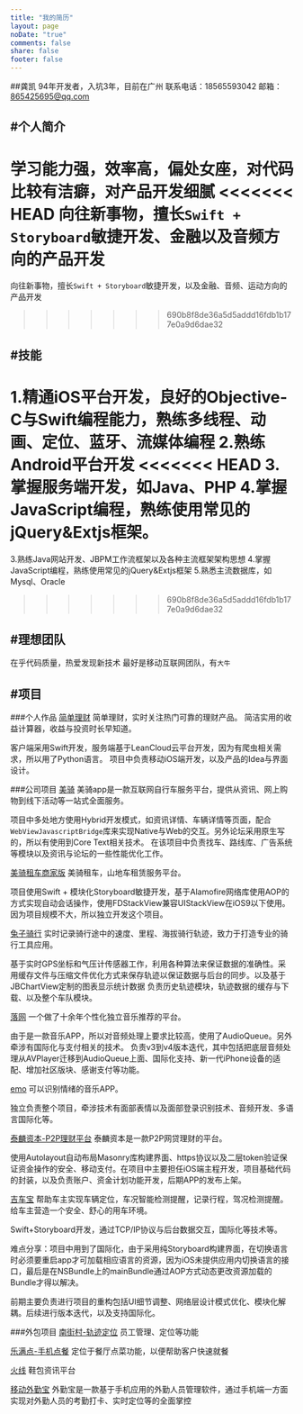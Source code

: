 ```yaml
---
title: "我的简历"
layout: page
noDate: "true"
comments: false
share: false
footer: false
---
```


##龚凯
94年开发者，入坑3年，目前在广州联系电话：18565593042邮箱：865425695@qq.com

## #个人简介
学习能力强，效率高，偏处女座，对代码比较有洁癖，对产品开发细腻
<<<<<<< HEAD
向往新事物，擅长`Swift + Storyboard`敏捷开发、金融以及音频方向的产品开发
=======
向往新事物，擅长`Swift + Storyboard`敏捷开发，以及金融、音频、运动方向的产品开发
>>>>>>> 690b8f8de36a5d5addd16fdb1b177e0a9d6dae32

## #技能
1.精通iOS平台开发，良好的Objective-C与Swift编程能力，熟练多线程、动画、定位、蓝牙、流媒体编程
2.熟练Android平台开发
<<<<<<< HEAD
3.掌握服务端开发，如Java、PHP
4.掌握JavaScript编程，熟练使用常见的jQuery&Extjs框架。
=======
3.熟练Java网站开发、JBPM工作流框架以及各种主流框架架构思想
4.掌握JavaScript编程，熟练使用常见的jQuery&Extjs框架
5.熟悉主流数据库，如Mysql、Oracle
>>>>>>> 690b8f8de36a5d5addd16fdb1b177e0a9d6dae32

## #理想团队
在乎代码质量，热爱发现新技术
最好是移动互联网团队，有`大牛`

## #项目

###个人作品
[简单理财](http://fir.im/easymoney)
简单理财，实时关注热门可靠的理财产品。
简洁实用的收益计算器，收益与投资时长早知道。

客户端采用Swift开发，服务端基于LeanCloud云平台开发，因为有爬虫相关需求，所以用了Python语言。
项目中负责移动iOS端开发，以及产品的Idea与界面设计。

###公司项目
[美骑](https://itunes.apple.com/cn/app/id852965719)
美骑app是一款互联网自行车服务平台，提供从资讯、网上购物到线下活动等一站式全面服务。

项目中多处地方使用Hybrid开发模式，如资讯详情、车辆详情等页面，配合`WebViewJavascriptBridge`库来实现Native与Web的交互。另外论坛采用原生写的，所以有使用到Core Text相关技术。
在该项目中负责找车、路线库、广告系统等模块以及资讯与论坛的一些性能优化工作。

[美骑租车商家版](http://fir.im/RentCarOwner)
美骑租车，山地车租赁服务平台。

项目使用Swift + 模块化Storyboard敏捷开发，基于Alamofire网络库使用AOP的方式实现自动会话操作，使用FDStackView兼容UIStackView在iOS9以下使用。
因为项目规模不大，所以独立开发这个项目。

[兔子骑行](https://itunes.apple.com/cn/app/tu-zi-qi-xing-qi-xing-ji-lu/id1062196764?mt=8)
实时记录骑行途中的速度、里程、海拔骑行轨迹，致力于打造专业的骑行工具应用。

基于实时GPS坐标和气压计传感器工作，利用各种算法来保证数据的准确性。采用缓存文件与压缩文件优化方式来保存轨迹以保证数据与后台的同步。以及基于JBChartView定制的图表显示统计数据
负责历史轨迹模块，轨迹数据的缓存与下载、以及整个车队模块。

[落网](https://itunes.apple.com/cn/app/luo-wang/id788474943)
一个做了十余年个性化独立音乐推荐的平台。

由于是一款音乐APP，所以对音频处理上要求比较高，使用了AudioQueue。另外牵涉有国际化与支付相关的技术。
负责v3到v4版本迭代，其中包括把底层音频处理从AVPlayer迁移到AudioQueue上面、国际化支持、新一代iPhone设备的适配、增加社区版块、感谢支付等功能。

[emo](https://itunes.apple.com/cn/app/emo-ke-yi-shi-bie-qing-xu/id962633348?mt=8)
可以识别情绪的音乐APP。

独立负责整个项目，牵涉技术有面部表情以及面部登录识别技术、音频开发、多语言国际化等。

[泰麟资本-P2P理财平台](http://fir.im/tp2p)
泰麟资本是一款P2P网贷理财的平台。

使用Autolayout自动布局Masonry库构建界面、https协议以及二层token验证保证资金操作的安全、移动支付。在项目中主要担任iOS端主程开发，项目基础代码的封装，以及负责账户、资金计划功能开发，后期APP的发布上架。

[吉车宝](https://itunes.apple.com/cn/app/ji-che-bao-wo-zhi-neng-che/id967166557?mt=8&ign-mpt=uo%3D4)
帮助车主实现车辆定位，车况智能检测提醒，记录行程，驾况检测提醒。给车主营造一个安全、舒心的用车环境。

Swift+Storyboard开发，通过TCP/IP协议与后台数据交互，国际化等技术等。

难点分享：项目中用到了国际化，由于采用纯Storyboard构建界面，在切换语言时必须要重启app才可加载相应语言的资源，因为iOS未提供应用内切换语言的接口，最后是在NSBundle上的mainBundle通过AOP方式动态更改资源加载的Bundle才得以解决。

前期主要负责进行项目的重构包括UI细节调整、网络层设计模式优化、模块化解耦。后续进行版本迭代，以及支持国际化。

###外包项目
[南街村-轨迹定位](http://fir.im/hjst) 
员工管理、定位等功能

[乐满点-手机点餐](http://fir.im/diancanapp) 
定位于餐厅点菜功能，以便帮助客户快速就餐

[火线](http://fir.im/linefire) 
鞋包资讯平台

[移动外勤宝](http://www.csto.com/case/show/id:21380)
外勤宝是一款基于手机应用的外勤人员管理软件，通过手机端一方面实现对外勤人员的考勤打卡、实时定位等的全面掌控


